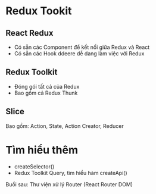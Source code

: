 # Redux Tookit

## React Redux

- Có sẵn các Component để kết nối giữa Redux và React
- Có sẵn các Hook ddeere dễ dang làm việc với Redux

## Redux Toolkit

- Đóng gói tất cả của Redux
- Bao gồm cả Redux Thunk

## Slice

Bao gồm: Action, State, Action Creator, Reducer

# Tìm hiểu thêm

- createSelector()
- Redux Toolkit Query, tìm hiểu hàm createApi()

Buổi sau: Thư viện xử lý Router (React Router DOM)
